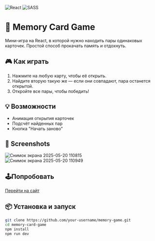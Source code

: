 ![React](https://img.shields.io/badge/react-%2320232a.svg?style=for-the-badge&logo=react&logoColor=%2361DAFB)
![SASS](https://img.shields.io/badge/SASS-hotpink.svg?style=for-the-badge&logo=SASS&logoColor=white)
# 🧠 Memory Card Game
Мини-игра на React, в которой нужно находить пары одинаковых карточек. Простой способ прокачать память и отдохнуть.

## 🎮 Как играть
1. Нажмите на любую карту, чтобы её открыть.
2. Найдите вторую такую же — если они совпадают, пара останется открытой.
3. Откройте все пары, чтобы победить!

## 💡 Возможности
- Анимация открытия карточек
- Подсчёт найденных пар
- Кнопка "Начать заново"

## 📸 Screenshots
![Снимок экрана 2025-05-20 110815](https://github.com/user-attachments/assets/aab8397a-2a37-4da2-8f6a-d8ca621582e4)
![Снимок экрана 2025-05-20 110949](https://github.com/user-attachments/assets/74f42a65-7728-4e37-8799-c9b5bc1e7841)

## 🕹️Попробовать
[Перейти на сайт](https://memory-card-game-flame.vercel.app)

## 📦 Установка и запуск

```bash
git clone https://github.com/your-username/memory-game.git
cd memory-card-game
npm install
npm run dev
```
